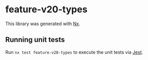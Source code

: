 # feature-v20-types

This library was generated with [Nx](https://nx.dev).

## Running unit tests

Run `nx test feature-v20-types` to execute the unit tests via [Jest](https://jestjs.io).
